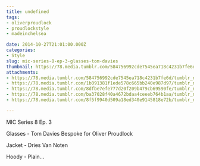 ```yaml
---
title: undefined
tags:
- oliverproudlock
- proudlockstyle
- madeinchelsea

date: 2014-10-27T21:01:00.000Z
categories:
- Style
slug: mic-series-8-ep-3-glasses-tom-davies
thumbnail: https://78.media.tumblr.com/584756992cde7545ea718c4231b7fe6d/tumblr_ne3rm6lXHg1rhrm24o1_1280.jpg
attachments:
- https://78.media.tumblr.com/584756992cde7545ea718c4231b7fe6d/tumblr_ne3rm6lXHg1rhrm24o1_1280.jpg
- https://78.media.tumblr.com/1b091381f1ede578c665bb240e987d97/tumblr_ne3rm6lXHg1rhrm24o2_1280.jpg
- https://78.media.tumblr.com/8dfbe7efe777d20f209b479cb69590fe/tumblr_ne3rm6lXHg1rhrm24o3_1280.jpg
- https://78.media.tumblr.com/ba37028f40a4672bdaa4ceeeb764b1aa/tumblr_ne3rm6lXHg1rhrm24o4_1280.jpg
- https://78.media.tumblr.com/8f5f9940d509a18ed340e9145818e72b/tumblr_ne3rm6lXHg1rhrm24o5_1280.jpg

---
```


MIC Series 8 Ep. 3 

  Glasses - Tom Davies Bespoke for Oliver Proudlock 

  Jacket - Dries Van Noten 

  Hoody - Plain...
